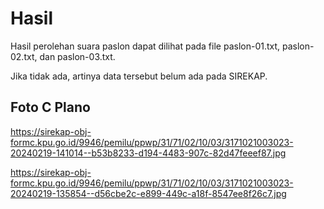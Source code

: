 # Hasil

Hasil perolehan suara paslon dapat dilihat pada file paslon-01.txt, paslon-02.txt, dan paslon-03.txt.

Jika tidak ada, artinya data tersebut belum ada pada SIREKAP.

## Foto C Plano

https://sirekap-obj-formc.kpu.go.id/9946/pemilu/ppwp/31/71/02/10/03/3171021003023-20240219-141014--b53b8233-d194-4483-907c-82d47feeef87.jpg

https://sirekap-obj-formc.kpu.go.id/9946/pemilu/ppwp/31/71/02/10/03/3171021003023-20240219-135854--d56cbe2c-e899-449c-a18f-8547ee8f26c7.jpg
